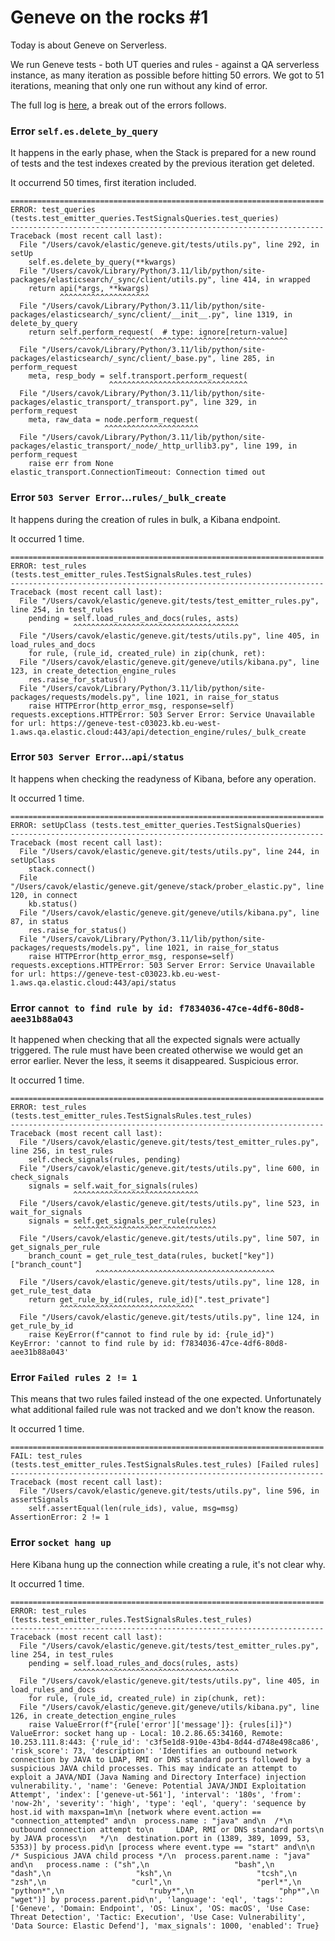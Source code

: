 # Geneve on the rocks #1

Today is about Geneve on Serverless.

We run Geneve tests - both UT queries and rules - against a QA serverless
instance, as many iteration as possible before hitting 50 errors. We got
to 51 iterations, meaning that only one run without any kind of error.

The full log is [here](test.log), a break out of the errors follows.

### Error `self.es.delete_by_query`

It happens in the early phase, when the Stack is prepared for a new round
of tests and the test indexes created by the previous iteration get deleted.

It occurrend 50 times, first iteration included.

```
======================================================================
ERROR: test_queries (tests.test_emitter_queries.TestSignalsQueries.test_queries)
----------------------------------------------------------------------
Traceback (most recent call last):
  File "/Users/cavok/elastic/geneve.git/tests/utils.py", line 292, in setUp
    self.es.delete_by_query(**kwargs)
  File "/Users/cavok/Library/Python/3.11/lib/python/site-packages/elasticsearch/_sync/client/utils.py", line 414, in wrapped
    return api(*args, **kwargs)
           ^^^^^^^^^^^^^^^^^^^^
  File "/Users/cavok/Library/Python/3.11/lib/python/site-packages/elasticsearch/_sync/client/__init__.py", line 1319, in delete_by_query
    return self.perform_request(  # type: ignore[return-value]
           ^^^^^^^^^^^^^^^^^^^^^^^^^^^^^^^^^^^^^^^^^^^^^^^^^^^
  File "/Users/cavok/Library/Python/3.11/lib/python/site-packages/elasticsearch/_sync/client/_base.py", line 285, in perform_request
    meta, resp_body = self.transport.perform_request(
                      ^^^^^^^^^^^^^^^^^^^^^^^^^^^^^^^
  File "/Users/cavok/Library/Python/3.11/lib/python/site-packages/elastic_transport/_transport.py", line 329, in perform_request
    meta, raw_data = node.perform_request(
                     ^^^^^^^^^^^^^^^^^^^^^
  File "/Users/cavok/Library/Python/3.11/lib/python/site-packages/elastic_transport/_node/_http_urllib3.py", line 199, in perform_request
    raise err from None
elastic_transport.ConnectionTimeout: Connection timed out
```

### Error `503 Server Error`...`rules/_bulk_create`

It happens during the creation of rules in bulk, a Kibana endpoint.

It occurred 1 time.

```
======================================================================
ERROR: test_rules (tests.test_emitter_rules.TestSignalsRules.test_rules)
----------------------------------------------------------------------
Traceback (most recent call last):
  File "/Users/cavok/elastic/geneve.git/tests/test_emitter_rules.py", line 254, in test_rules
    pending = self.load_rules_and_docs(rules, asts)
              ^^^^^^^^^^^^^^^^^^^^^^^^^^^^^^^^^^^^^
  File "/Users/cavok/elastic/geneve.git/tests/utils.py", line 405, in load_rules_and_docs
    for rule, (rule_id, created_rule) in zip(chunk, ret):
  File "/Users/cavok/elastic/geneve.git/geneve/utils/kibana.py", line 123, in create_detection_engine_rules
    res.raise_for_status()
  File "/Users/cavok/Library/Python/3.11/lib/python/site-packages/requests/models.py", line 1021, in raise_for_status
    raise HTTPError(http_error_msg, response=self)
requests.exceptions.HTTPError: 503 Server Error: Service Unavailable for url: https://geneve-test-c03023.kb.eu-west-1.aws.qa.elastic.cloud:443/api/detection_engine/rules/_bulk_create
```

### Error `503 Server Error`...`api/status`

It happens when checking the readyness of Kibana, before any operation.

It occurred 1 time.

```
======================================================================
ERROR: setUpClass (tests.test_emitter_queries.TestSignalsQueries)
----------------------------------------------------------------------
Traceback (most recent call last):
  File "/Users/cavok/elastic/geneve.git/tests/utils.py", line 244, in setUpClass
    stack.connect()
  File "/Users/cavok/elastic/geneve.git/geneve/stack/prober_elastic.py", line 120, in connect
    kb.status()
  File "/Users/cavok/elastic/geneve.git/geneve/utils/kibana.py", line 87, in status
    res.raise_for_status()
  File "/Users/cavok/Library/Python/3.11/lib/python/site-packages/requests/models.py", line 1021, in raise_for_status
    raise HTTPError(http_error_msg, response=self)
requests.exceptions.HTTPError: 503 Server Error: Service Unavailable for url: https://geneve-test-c03023.kb.eu-west-1.aws.qa.elastic.cloud:443/api/status
```

### Error `cannot to find rule by id: f7834036-47ce-4df6-80d8-aee31b88a043`

It happened when checking that all the expected signals were actually
triggered.  The rule must have been created otherwise we would get an
error earlier. Never the less, it seems it disappeared. Suspicious error.

It occurred 1 time.

```
======================================================================
ERROR: test_rules (tests.test_emitter_rules.TestSignalsRules.test_rules)
----------------------------------------------------------------------
Traceback (most recent call last):
  File "/Users/cavok/elastic/geneve.git/tests/test_emitter_rules.py", line 256, in test_rules
    self.check_signals(rules, pending)
  File "/Users/cavok/elastic/geneve.git/tests/utils.py", line 600, in check_signals
    signals = self.wait_for_signals(rules)
              ^^^^^^^^^^^^^^^^^^^^^^^^^^^^
  File "/Users/cavok/elastic/geneve.git/tests/utils.py", line 523, in wait_for_signals
    signals = self.get_signals_per_rule(rules)
              ^^^^^^^^^^^^^^^^^^^^^^^^^^^^^^^^
  File "/Users/cavok/elastic/geneve.git/tests/utils.py", line 507, in get_signals_per_rule
    branch_count = get_rule_test_data(rules, bucket["key"])["branch_count"]
                   ^^^^^^^^^^^^^^^^^^^^^^^^^^^^^^^^^^^^^^^^
  File "/Users/cavok/elastic/geneve.git/tests/utils.py", line 128, in get_rule_test_data
    return get_rule_by_id(rules, rule_id)[".test_private"]
           ^^^^^^^^^^^^^^^^^^^^^^^^^^^^^^
  File "/Users/cavok/elastic/geneve.git/tests/utils.py", line 124, in get_rule_by_id
    raise KeyError(f"cannot to find rule by id: {rule_id}")
KeyError: 'cannot to find rule by id: f7834036-47ce-4df6-80d8-aee31b88a043'
```

### Error `Failed rules 2 != 1`

This means that two rules failed instead of the one expected. Unfortunately
what additional failed rule was not tracked and we don't know the reason.

It occurred 1 time.

```
======================================================================
FAIL: test_rules (tests.test_emitter_rules.TestSignalsRules.test_rules) [Failed rules]
----------------------------------------------------------------------
Traceback (most recent call last):
  File "/Users/cavok/elastic/geneve.git/tests/utils.py", line 596, in assertSignals
    self.assertEqual(len(rule_ids), value, msg=msg)
AssertionError: 2 != 1
```

### Error `socket hang up`

Here Kibana hung up the connection while creating a rule, it's not clear why.

It occurred 1 time.

```
======================================================================
ERROR: test_rules (tests.test_emitter_rules.TestSignalsRules.test_rules)
----------------------------------------------------------------------
Traceback (most recent call last):
  File "/Users/cavok/elastic/geneve.git/tests/test_emitter_rules.py", line 254, in test_rules
    pending = self.load_rules_and_docs(rules, asts)
              ^^^^^^^^^^^^^^^^^^^^^^^^^^^^^^^^^^^^^
  File "/Users/cavok/elastic/geneve.git/tests/utils.py", line 405, in load_rules_and_docs
    for rule, (rule_id, created_rule) in zip(chunk, ret):
  File "/Users/cavok/elastic/geneve.git/geneve/utils/kibana.py", line 126, in create_detection_engine_rules
    raise ValueError(f"{rule['error']['message']}: {rules[i]}")
ValueError: socket hang up - Local: 10.2.86.65:34160, Remote: 10.253.111.8:443: {'rule_id': 'c3f5e1d8-910e-43b4-8d44-d748e498ca86', 'risk_score': 73, 'description': 'Identifies an outbound network connection by JAVA to LDAP, RMI or DNS standard ports followed by a suspicious JAVA child processes. This may indicate an attempt to exploit a JAVA/NDI (Java Naming and Directory Interface) injection vulnerability.', 'name': 'Geneve: Potential JAVA/JNDI Exploitation Attempt', 'index': ['geneve-ut-561'], 'interval': '180s', 'from': 'now-2h', 'severity': 'high', 'type': 'eql', 'query': 'sequence by host.id with maxspan=1m\n [network where event.action == "connection_attempted" and\n  process.name : "java" and\n  /*\n     outbound connection attempt to\n     LDAP, RMI or DNS standard ports\n     by JAVA process\n   */\n  destination.port in (1389, 389, 1099, 53, 5353)] by process.pid\n [process where event.type == "start" and\n\n  /* Suspicious JAVA child process */\n  process.parent.name : "java" and\n   process.name : ("sh",\n                   "bash",\n                   "dash",\n                   "ksh",\n                   "tcsh",\n                   "zsh",\n                   "curl",\n                   "perl*",\n                   "python*",\n                   "ruby*",\n                   "php*",\n                   "wget")] by process.parent.pid\n', 'language': 'eql', 'tags': ['Geneve', 'Domain: Endpoint', 'OS: Linux', 'OS: macOS', 'Use Case: Threat Detection', 'Tactic: Execution', 'Use Case: Vulnerability', 'Data Source: Elastic Defend'], 'max_signals': 1000, 'enabled': True}
```
